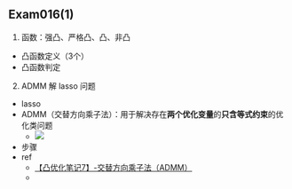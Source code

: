 

## Exam016(1)

1. 函数：强凸、严格凸、凸、非凸
  - 凸函数定义（3个）
  - 凸函数判定

2. ADMM 解 lasso 问题
  - lasso
  - ADMM（交替方向乘子法）：用于解决存在**两个优化变量**的**只含等式约束**的优化类问题
    - ![](https://www.zhihu.com/equation?tex=%5Cbegin%7Baligned%7D+%26%5Cmin_%7Bx%2Cz%7D%5C+%5C+f%28x%29%2Bg%28z%29+%5C%5C+%26s.t.+%5C+%5C+Ax+%2B+Bz+%3D+c+%5Cend%7Baligned%7D%5C%5C)
  - 步骤
  - ref
    - [【凸优化笔记7】-交替方向乘子法（ADMM）](https://zhuanlan.zhihu.com/p/106896627)
    - 
    
